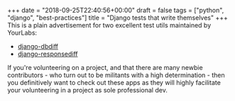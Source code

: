 +++
date = "2018-09-25T22:40:56+00:00"
draft = false
tags = ["python", "django", "best-practices"]
title = "Django tests that write themselves"
+++
This is a plain advertisement for two excellent test utils maintained by YourLabs:

- [django-dbdiff](https://github.com/yourlabs/django-dbdiff)
- [django-responsediff](https://github.com/yourlabs/django-responsediff)

If you're volunteering on a project, and that there are many newbie contributors - who turn out to be militants with a high determination - then you definitively want to check out these apps as they will highly facilitate your volunteering in a project as sole professional dev.